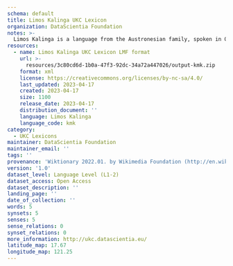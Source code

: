```yaml
---
schema: default
title: Limos Kalinga UKC Lexicon
organization: DataScientia Foundation
notes: >-
  Limos Kalinga is a language from the Austronesian family, spoken in Oceania. The UKC Lexicon of Limos Kalinga is represented as a lexico-semantic network. It consists of words, word senses, synsets, as well as sense-level and synset-level relationships.
resources:
  - name: Limos Kalinga UKC Lexicon LMF format
    url: >-
      resources/3c80cd6d-1b0a-47f3-92dc-34a72a447026/output-kmk.zip
    format: xml
    license: https://creativecommons.org/licenses/by-nc-sa/4.0/
    last_updated: 2023-04-17
    created: 2023-04-17
    size: 1100
    release_date: 2023-04-17
    distribution_document: ''
    language: Limos Kalinga
    language_code: kmk
category:
  - UKC Lexicons
maintainer: DataScientia Foundation
maintainer_email: ''
tags: ''
provenance: 'Wiktionary 2022.01. by Wikimedia Foundation (http://en.wiktionary.org); Princeton WordNet 2.1 by Princeton University (https://wordnet.princeton.edu)'
version: '1.0'
dataset_level: Language Level (L1-2)
dataset_access: Open Access
dataset_description: ''
landing_page: ''
date_of_collection: ''
words: 5
synsets: 5
senses: 5
sense_relations: 0
synset_relations: 0
more_information: http://ukc.datascientia.eu/
latitude_map: 17.67
longitude_map: 121.25
---
```

